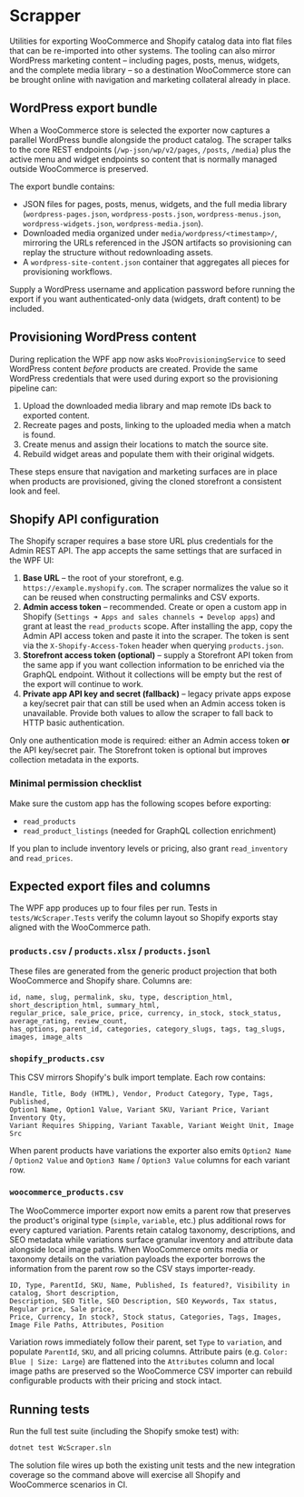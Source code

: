 # Scrapper

Utilities for exporting WooCommerce and Shopify catalog data into flat files that can be re-imported into other systems. The tooling can also mirror WordPress marketing content – including pages, posts, menus, widgets, and the complete media library – so a destination WooCommerce store can be brought online with navigation and marketing collateral already in place.

## WordPress export bundle

When a WooCommerce store is selected the exporter now captures a parallel WordPress bundle alongside the product catalog. The scraper talks to the core REST endpoints (`/wp-json/wp/v2/pages`, `/posts`, `/media`) plus the active menu and widget endpoints so content that is normally managed outside WooCommerce is preserved.

The export bundle contains:

- JSON files for pages, posts, menus, widgets, and the full media library (`wordpress-pages.json`, `wordpress-posts.json`, `wordpress-menus.json`, `wordpress-widgets.json`, `wordpress-media.json`).
- Downloaded media organized under `media/wordpress/<timestamp>/`, mirroring the URLs referenced in the JSON artifacts so provisioning can replay the structure without redownloading assets.
- A `wordpress-site-content.json` container that aggregates all pieces for provisioning workflows.

Supply a WordPress username and application password before running the export if you want authenticated-only data (widgets, draft content) to be included.

## Provisioning WordPress content

During replication the WPF app now asks `WooProvisioningService` to seed WordPress content _before_ products are created. Provide the same WordPress credentials that were used during export so the provisioning pipeline can:

1. Upload the downloaded media library and map remote IDs back to exported content.
2. Recreate pages and posts, linking to the uploaded media when a match is found.
3. Create menus and assign their locations to match the source site.
4. Rebuild widget areas and populate them with their original widgets.

These steps ensure that navigation and marketing surfaces are in place when products are provisioned, giving the cloned storefront a consistent look and feel.

## Shopify API configuration

The Shopify scraper requires a base store URL plus credentials for the Admin REST API. The app accepts the same settings that
are surfaced in the WPF UI:

1. **Base URL** – the root of your storefront, e.g. `https://example.myshopify.com`. The scraper normalizes the value so it can
   be reused when constructing permalinks and CSV exports.
2. **Admin access token** – recommended. Create or open a custom app in Shopify (`Settings ➜ Apps and sales channels ➜ Develop
   apps`) and grant at least the `read_products` scope. After installing the app, copy the Admin API access token and paste it
   into the scraper. The token is sent via the `X-Shopify-Access-Token` header when querying `products.json`.
3. **Storefront access token (optional)** – supply a Storefront API token from the same app if you want collection information to
   be enriched via the GraphQL endpoint. Without it collections will be empty but the rest of the export will continue to work.
4. **Private app API key and secret (fallback)** – legacy private apps expose a key/secret pair that can still be used when an
   Admin access token is unavailable. Provide both values to allow the scraper to fall back to HTTP basic authentication.

Only one authentication mode is required: either an Admin access token **or** the API key/secret pair. The Storefront token is
optional but improves collection metadata in the exports.

### Minimal permission checklist

Make sure the custom app has the following scopes before exporting:

- `read_products`
- `read_product_listings` (needed for GraphQL collection enrichment)

If you plan to include inventory levels or pricing, also grant `read_inventory` and `read_prices`.

## Expected export files and columns

The WPF app produces up to four files per run. Tests in `tests/WcScraper.Tests` verify the column layout so Shopify exports stay
aligned with the WooCommerce path.

### `products.csv` / `products.xlsx` / `products.jsonl`

These files are generated from the generic product projection that both WooCommerce and Shopify share. Columns are:

```
id, name, slug, permalink, sku, type, description_html, short_description_html, summary_html,
regular_price, sale_price, price, currency, in_stock, stock_status, average_rating, review_count,
has_options, parent_id, categories, category_slugs, tags, tag_slugs, images, image_alts
```

### `shopify_products.csv`

This CSV mirrors Shopify's bulk import template. Each row contains:

```
Handle, Title, Body (HTML), Vendor, Product Category, Type, Tags, Published,
Option1 Name, Option1 Value, Variant SKU, Variant Price, Variant Inventory Qty,
Variant Requires Shipping, Variant Taxable, Variant Weight Unit, Image Src
```

When parent products have variations the exporter also emits `Option2 Name` / `Option2 Value` and `Option3 Name` / `Option3 Value`
columns for each variant row.

### `woocommerce_products.csv`

The WooCommerce importer export now emits a parent row that preserves the product's original type (`simple`, `variable`, etc.)
plus additional rows for every captured variation. Parents retain catalog taxonomy, descriptions, and SEO metadata while
variations surface granular inventory and attribute data alongside local image paths. When WooCommerce omits media or taxonomy
details on the variation payloads the exporter borrows the information from the parent row so the CSV stays importer-ready.

```
ID, Type, ParentId, SKU, Name, Published, Is featured?, Visibility in catalog, Short description,
Description, SEO Title, SEO Description, SEO Keywords, Tax status, Regular price, Sale price,
Price, Currency, In stock?, Stock status, Categories, Tags, Images, Image File Paths, Attributes, Position
```

Variation rows immediately follow their parent, set `Type` to `variation`, and populate `ParentId`, `SKU`, and all pricing
columns. Attribute pairs (e.g. `Color: Blue | Size: Large`) are flattened into the `Attributes` column and local image paths
are preserved so the WooCommerce CSV importer can rebuild configurable products with their pricing and stock intact.

## Running tests

Run the full test suite (including the Shopify smoke test) with:

```bash
dotnet test WcScraper.sln
```

The solution file wires up both the existing unit tests and the new integration coverage so the command above will exercise all
Shopify and WooCommerce scenarios in CI.

